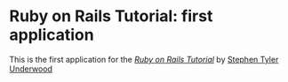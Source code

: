 # Ruby on Rails Tutorial: first application

This is the first application for the 
[*Ruby on Rails Tutorial*](https://railstutorial.org/)
by [Stephen Tyler Underwood](https://github.com/Stephen12Ty)
